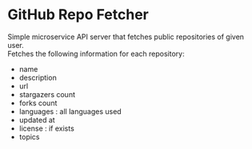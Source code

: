# GitHub Repo Fetcher

Simple microservice API server that fetches public repositories of given user. <br>
Fetches the following information for each repository: <br>
- name
- description
- url
- stargazers count
- forks count
- languages : all languages used
- updated at
- license : if exists
- topics
